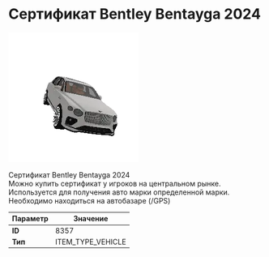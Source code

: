 # Сертификат Bentley Bentayga 2024

![Item Image](../img/8357.webp?raw=true)

Сертификат Bentley Bentayga 2024<br>Можно купить сертификат у игроков на центральном рынке.<br>Используется для получения авто марки определенной марки.<br>Необходимо находиться на автобазаре (/GPS)


| Параметр | Значение |
|----------|----------|
| **ID** | 8357 |
| **Тип** | ITEM_TYPE_VEHICLE |

